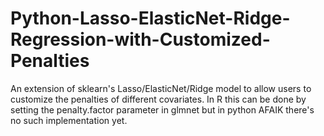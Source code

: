 # Python-Lasso-ElasticNet-Ridge-Regression-with-Customized-Penalties
An extension of sklearn's Lasso/ElasticNet/Ridge model to allow users to customize the penalties of different covariates. In R this can be done by setting the penalty.factor parameter in glmnet but in python AFAIK there's no such implementation yet.
